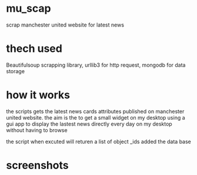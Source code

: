 # mu_scap
scrap manchester united website for latest news

# thech used
Beautifulsoup scrapping library, urllib3 for http request, mongodb for data storage

# how it works

the scripts gets the latest news cards attributes published on manchester united website. the aim is the to get a small widget on my desktop using a gui app to display the lastest news directly every day on my desktop without having to browse

the script when excuted will returen a list of object _ids added the data base

# screenshots




